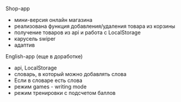 Shop-app

- мини-версия онлайн магазина
 - реализована функция добавления/удаления товара из корзины
 - получение товаров из api и работа с LocalStorage
 - карусель swiper
 - адаптив


English-app (еще в доработке)
- api, LocalStorage
- словарь, в который можно добавлять слова
- Если в словаре есть слова
 - режим games - writing mode
 - режим тренировки с подсчетом баллов


